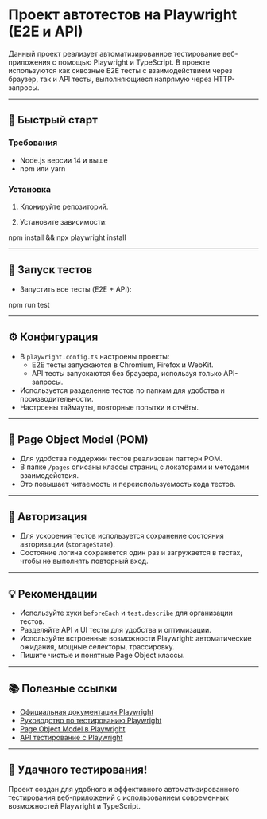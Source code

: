 # Проект автотестов на Playwright (E2E и API)

Данный проект реализует автоматизированное тестирование веб-приложения с помощью Playwright и TypeScript. В проекте используются как сквозные E2E тесты с взаимодействием через браузер, так и API тесты, выполняющиеся напрямую через HTTP-запросы.

---

## 🚀 Быстрый старт

### Требования

- Node.js версии 14 и выше  
- npm или yarn

### Установка

1. Клонируйте репозиторий.

2. Установите зависимости:

npm install && npx playwright install

---

## 🧪 Запуск тестов

- Запустить все тесты (E2E + API):

npm run test

---

## ⚙️ Конфигурация

- В `playwright.config.ts` настроены проекты:
  - E2E тесты запускаются в Chromium, Firefox и WebKit.
  - API тесты запускаются без браузера, используя только API-запросы.
- Используется разделение тестов по папкам для удобства и производительности.
- Настроены таймауты, повторные попытки и отчёты.

---

## 📖 Page Object Model (POM)

- Для удобства поддержки тестов реализован паттерн POM.
- В папке `/pages` описаны классы страниц с локаторами и методами взаимодействия.
- Это повышает читаемость и переиспользуемость кода тестов.

---

## 🔐 Авторизация

- Для ускорения тестов используется сохранение состояния авторизации (`storageState`).
- Состояние логина сохраняется один раз и загружается в тестах, чтобы не выполнять повторный вход.

---

## 💡 Рекомендации

- Используйте хуки `beforeEach` и `test.describe` для организации тестов.
- Разделяйте API и UI тесты для удобства и оптимизации.
- Используйте встроенные возможности Playwright: автоматические ожидания, мощные селекторы, трассировку.
- Пишите чистые и понятные Page Object классы.

---

## 📚 Полезные ссылки

- [Официальная документация Playwright](https://playwright.dev/docs/intro)  
- [Руководство по тестированию Playwright](https://playwright.dev/docs/test-intro)  
- [Page Object Model в Playwright](https://playwright.dev/docs/pom)  
- [API тестирование с Playwright](https://playwright.dev/docs/test-api-testing)

---

## 🎉 Удачного тестирования!

Проект создан для удобного и эффективного автоматизированного тестирования веб-приложений с использованием современных возможностей Playwright и TypeScript.
